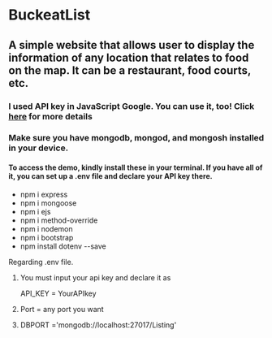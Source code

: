 # BuckeatList 

##  A simple website that allows user to display the information of any location that relates to food on the map. It can be a restaurant, food courts, etc. 
### I used API key in JavaScript Google. You can use it, too!  Click [here](https://developers.google.com/maps/documentation/javascript) for more details 
### Make sure you have mongodb, mongod, and mongosh installed in your device.
#### To access the demo, kindly install these in your terminal. If you have all of it, you can set up a .env file and declare your API key there.

- npm i express
- npm i mongoose
- npm i ejs
- npm i method-override
- npm i nodemon
- npm i bootstrap
- npm install dotenv --save



Regarding .env file. 

1. You must input your api key and declare it as

    API_KEY = YourAPIkey

2. Port = any port you want
3. DBPORT ='mongodb://localhost:27017/Listing'

